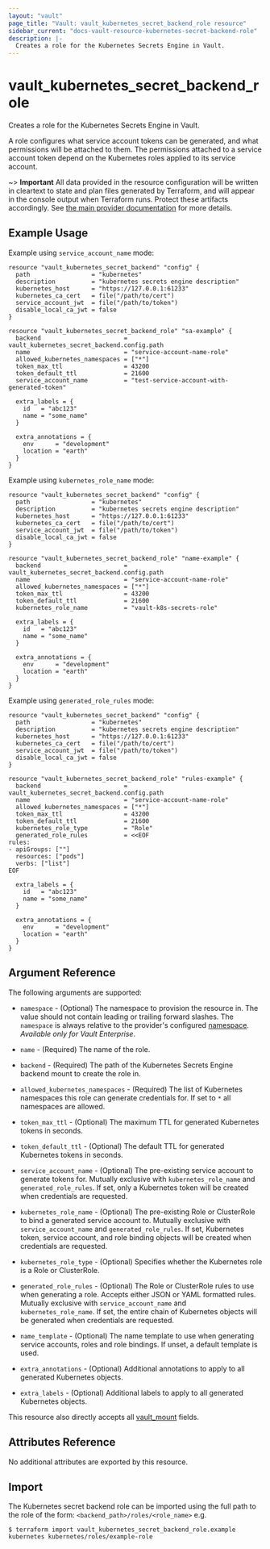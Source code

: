 ```yaml
---
layout: "vault"
page_title: "Vault: vault_kubernetes_secret_backend_role resource"
sidebar_current: "docs-vault-resource-kubernetes-secret-backend-role"
description: |-
  Creates a role for the Kubernetes Secrets Engine in Vault.
---
```


# vault\_kubernetes\_secret\_backend\_role

Creates a role for the Kubernetes Secrets Engine in Vault.

A role configures what service account tokens can be generated, and what permissions will 
be attached to them. The permissions attached to a service account token depend on the 
Kubernetes roles applied to its service account.

~> **Important** All data provided in the resource configuration will be
written in cleartext to state and plan files generated by Terraform, and
will appear in the console output when Terraform runs. Protect these
artifacts accordingly. See
[the main provider documentation](../index.html)
for more details.

## Example Usage

Example using `service_account_name` mode:

```hcl
resource "vault_kubernetes_secret_backend" "config" {
  path                 = "kubernetes"
  description          = "kubernetes secrets engine description"
  kubernetes_host      = "https://127.0.0.1:61233"
  kubernetes_ca_cert   = file("/path/to/cert")
  service_account_jwt  = file("/path/to/token")
  disable_local_ca_jwt = false
}

resource "vault_kubernetes_secret_backend_role" "sa-example" {
  backend                       = vault_kubernetes_secret_backend.config.path
  name                          = "service-account-name-role"
  allowed_kubernetes_namespaces = ["*"]
  token_max_ttl                 = 43200
  token_default_ttl             = 21600
  service_account_name          = "test-service-account-with-generated-token"

  extra_labels = {
    id   = "abc123"
    name = "some_name"
  }

  extra_annotations = {
    env      = "development"
    location = "earth"
  }
}
```

Example using `kubernetes_role_name` mode:

```hcl
resource "vault_kubernetes_secret_backend" "config" {
  path                 = "kubernetes"
  description          = "kubernetes secrets engine description"
  kubernetes_host      = "https://127.0.0.1:61233"
  kubernetes_ca_cert   = file("/path/to/cert")
  service_account_jwt  = file("/path/to/token")
  disable_local_ca_jwt = false
}

resource "vault_kubernetes_secret_backend_role" "name-example" {
  backend                       = vault_kubernetes_secret_backend.config.path
  name                          = "service-account-name-role"
  allowed_kubernetes_namespaces = ["*"]
  token_max_ttl                 = 43200
  token_default_ttl             = 21600
  kubernetes_role_name          = "vault-k8s-secrets-role"

  extra_labels = {
    id   = "abc123"
    name = "some_name"
  }

  extra_annotations = {
    env      = "development"
    location = "earth"
  }
}
```

Example using `generated_role_rules` mode:

```hcl
resource "vault_kubernetes_secret_backend" "config" {
  path                 = "kubernetes"
  description          = "kubernetes secrets engine description"
  kubernetes_host      = "https://127.0.0.1:61233"
  kubernetes_ca_cert   = file("/path/to/cert")
  service_account_jwt  = file("/path/to/token")
  disable_local_ca_jwt = false
}

resource "vault_kubernetes_secret_backend_role" "rules-example" {
  backend                       = vault_kubernetes_secret_backend.config.path
  name                          = "service-account-name-role"
  allowed_kubernetes_namespaces = ["*"]
  token_max_ttl                 = 43200
  token_default_ttl             = 21600
  kubernetes_role_type          = "Role"
  generated_role_rules          = <<EOF
rules:
- apiGroups: [""]
  resources: ["pods"]
  verbs: ["list"]
EOF

  extra_labels = {
    id   = "abc123"
    name = "some_name"
  }

  extra_annotations = {
    env      = "development"
    location = "earth"
  }
}
```

## Argument Reference

The following arguments are supported:

* `namespace` - (Optional) The namespace to provision the resource in.
  The value should not contain leading or trailing forward slashes.
  The `namespace` is always relative to the provider's configured [namespace](../index.html#namespace).
  *Available only for Vault Enterprise*.

* `name` - (Required) The name of the role.

* `backend` - (Required) The path of the Kubernetes Secrets Engine backend mount to create
  the role in.

* `allowed_kubernetes_namespaces` - (Required) The list of Kubernetes namespaces this role 
  can generate credentials for. If set to `*` all namespaces are allowed.

* `token_max_ttl` - (Optional) The maximum TTL for generated Kubernetes tokens in seconds.

* `token_default_ttl` - (Optional) The default TTL for generated Kubernetes tokens in seconds.

* `service_account_name` - (Optional) The pre-existing service account to generate tokens for.
  Mutually exclusive with `kubernetes_role_name` and `generated_role_rules`. If set, only a
  Kubernetes token will be created when credentials are requested.

* `kubernetes_role_name` - (Optional) The pre-existing Role or ClusterRole to bind a 
  generated service account to. Mutually exclusive with `service_account_name` and 
  `generated_role_rules`. If set, Kubernetes token, service account, and role 
  binding objects will be created when credentials are requested.

* `kubernetes_role_type` - (Optional) Specifies whether the Kubernetes role is a Role or 
  ClusterRole.

* `generated_role_rules` - (Optional) The Role or ClusterRole rules to use when generating 
  a role. Accepts either JSON or YAML formatted rules. Mutually exclusive with `service_account_name` 
  and `kubernetes_role_name`. If set, the entire chain of Kubernetes objects will be generated 
  when credentials are requested.

* `name_template` - (Optional) The name template to use when generating service accounts, 
  roles and role bindings. If unset, a default template is used.

* `extra_annotations` - (Optional) Additional annotations to apply to all generated 
  Kubernetes objects.

* `extra_labels` - (Optional) Additional labels to apply to all generated Kubernetes 
  objects.

This resource also directly accepts all [vault_mount](mount.html.md) fields.

## Attributes Reference

No additional attributes are exported by this resource.

## Import

The Kubernetes secret backend role can be imported using the full path to the role
of the form: `<backend_path>/roles/<role_name>` e.g.

```
$ terraform import vault_kubernetes_secret_backend_role.example kubernetes kubernetes/roles/example-role
```

